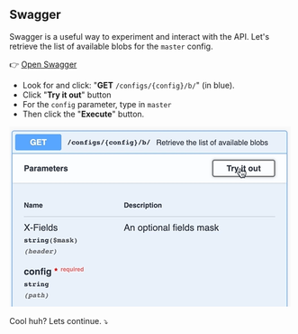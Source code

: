 ## Swagger

Swagger is a useful way to experiment and interact with the API. Let's retrieve the list of available blobs for the `master` config.

👉 [Open Swagger](https://[[HOST_SUBDOMAIN]]-30000-[[KATACODA_HOST]].environments.katacoda.com/api/v1/)

* Look for and click: "**GET** `/configs/{config}/b/`" (in blue).
* Click "**Try it out**" button
* For the `config` parameter, type in `master`
* Then click the "**Execute**" button.

![Access Log](./assets/curiefense-swagger-configs-blob.gif)

Cool huh? Lets continue. ⤵️